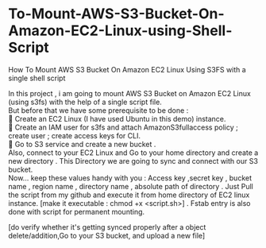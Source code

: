 # To-Mount-AWS-S3-Bucket-On-Amazon-EC2-Linux-using-Shell-Script
How To Mount AWS S3 Bucket On Amazon EC2 Linux Using S3FS with a single shell script

In this project , i am going to mount AWS S3 Bucket on Amazon EC2 Linux (using s3fs) with the help of a single script file.</br>
But before that we have some prerequisite to be done : </br>
🥇 Create an EC2 Linux (I have used Ubuntu in this demo) instance.</br>
🥈 Create an IAM user for s3fs and attach AmazonS3fullaccess policy ; create user ; create access keys for CLI.</br>
🥉 Go to S3 service and create a new bucket .</br>
Also, connect to your EC2 Linux and Go to your home directory and create a new directory . This Directory we are going to sync and connect with our S3 bucket.</br>
Now... keep these values handy with you :
Access key ,secret key , bucket name , region name , directory name , absolute path of directory .
Just Pull the script from my github and execute it from home directory of EC2 linux instance. [make it executable : chmod +x <script.sh>] . Fstab entry is also done with script for permanent mounting.</br>

[do verify whether it's getting synced properly after a object delete/addition,Go to your S3 bucket, and upload a new file]</br>

